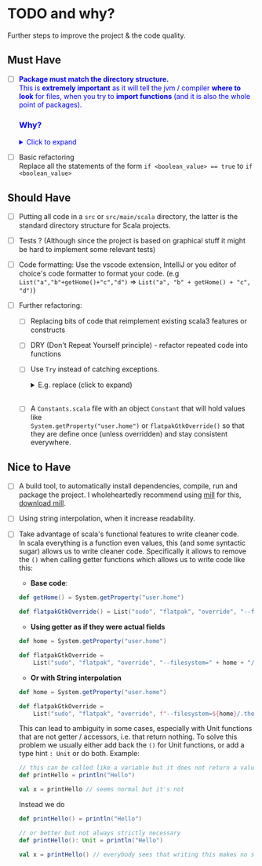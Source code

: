 # TODO and why?

Further steps to improve the project & the code quality.

## Must Have

<div style="color: blue" >

- [ ] **Package must match the directory structure.**  
    This is **extremely important** as it will tell the jvm / compiler  **where to look** for files, when you try to **import functions** (and it is also the whole point of packages). 
    ### Why?
    <details> 
    <summary>Click to expand</summary>

    - Putting `package iris.theming` on top of a file *whatever.scala*, tells scala:  
    *"Hey `whatever.scala` is in the directory `iris/theming`"*.  
    (e.g. putting `package iris.iris` on top of `iris/main.scala` tells scala that your main.scala is in `iris/iris` directory).  

    - If you have the file  `iris/systemCommands/theming.scala` then you **must** put  
    `package iris.systemCommands` at the top of `theming.scala`. If you want to change the package. Create a new directory, put theming.scala in it or rename the existing one.  
    
    - **Imports**:  
    Now this is probably the "why the points above are importants".  
    When you have (e.g. in `theming.scala`) `import iris.themeSelector._` at the top of the file. This tells scala.  
    *"I want to use everything that is in the package `iris.themeSelector`"*
    i.e. everything that is in the directory `iris/themeSelector` (which does not exist).  
    To import the functions from the file `iris/interface/themeSelector.scala` instead you should do import `iris.interface._`.  
    <br/> This will import everything `iris.interface`.  If you only want to import the things from the `themesSelector.scala` file you'll have to create an `object` and put the functions in it. e.g. 
    ```scala
    package iris.interface
    // your imports here

    object ThemeSelector {
        def askDesktop(): String = {...}
        def setDesktopTheme(filename: String, theme String) = {...}
    }
    ```
    you'll then be able to import the `askDesktop()` function like `import iris.interface.ThemeSelector.askDesktop` or `import iris.interface.ThemeSelector._` to import everything.

    However creating object like this, is *not mandatory* and you could just import everything from the `interface` package without any major problem.

     </details>

    

</div>

- [ ] Basic refactoring  
    Replace all the statements of the form `if <boolean_value> == true` to `if <boolean_value>`


## Should Have

- [ ] Putting all code in a `src` or `src/main/scala` directory, the latter is the standard directory structure for Scala projects.

- [ ] Tests ? (Although since the project is based on graphical stuff it might be hard to implement some relevant tests)

- [ ] Code formatting: Use the vscode extension, IntelliJ or you editor of choice's code formatter to format your code. (e.g `List("a","b"+getHome()+"c","d")` => `List("a", "b" + getHome() + "c", "d")`)
 
- [ ] Further refactoring:
    - [ ] Replacing bits of code that reimplement existing scala3 features or constructs
    - [ ] DRY (Don't Repeat Yourself principle) - refactor repeated code into functions
    - [ ] Use `Try` instead of catching exceptions.
        <details>
        <summary>E.g. replace (click to expand)</summary>

        ```scala
        try
            <something>
        catch
            case e: Exception => -1
        ```
        by 
        ```scala 
        import scala.util.Try

        Try(<something>).getOrElse(-1)
        ``` 

        or

        ```scala
        import scala.util.Try

        Try { 
            <a block of code> 
        }.getOrElse(-1)
        ```

        </details><br />

    - [ ] A `Constants.scala` file with an object `Constant` that will hold values like  
    `System.getProperty("user.home")` or `flatpakGtkOverride()` so that they are define once (unless overridden) and stay consistent everywhere.


## Nice to Have

- [ ] A build tool, to automatically install dependencies, compile, run and package the project. I wholeheartedly recommend using [mill](https://mill-build.com/mill/Intro_to_Mill.html) for this, [download mill](https://mill-build.com/mill/Installation_IDE_Support.html#_bootstrap_scripts).

- [ ] Using string interpolation, when it increase readability.

- [ ] Take advantage of scala's functional features to write cleaner code.  
    In scala everything is a function even values, this (and some syntactic sugar) allows us to write cleaner code. Specifically it allows to remove the `()` when calling getter functions which allows us to write code like this:
    - **Base code**: 
    ```scala
    def getHome() = System.getProperty("user.home")

    def flatpakGtkOverride() = List("sudo", "flatpak", "override", "--filesystem="+getHome()+"/.themes")
    ```
    - **Using getter as if they were actual fields**

    ```scala
    def home = System.getProperty("user.home")

    def flatpakGtkOverride = 
        List("sudo", "flatpak", "override", "--filesystem=" + home + "/.themes")
    ```

    - **Or with String interpolation**
    ```scala
    def home = System.getProperty("user.home")

    def flatpakGtkOverride = 
        List("sudo", "flatpak", "override", f"--filesystem=${home}/.themes")
    ```

    This can lead to ambiguity in some cases, especially with Unit functions that are not getter / accessors, i.e. that return nothing. To solve this problem we usually either add back the `()` for Unit functions, or add a type hint `: Unit` or do both. Example:

    ```scala
    // this can be called like a variable but it does not return a value
    def printHello = println("Hello")

    val x = printHello // seems normal but it's not
    ```
    Instead we do 

    ```scala
    def printHello() = println("Hello")
    
    // or better but not always strictly necessary
    def printHello(): Unit = println("Hello")

    val x = printHello() // everybody sees that writing this makes no sense
    ```

